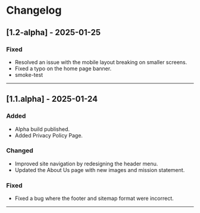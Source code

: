 # Changelog  

## [1.2-alpha] - 2025-01-25 
### Fixed  
- Resolved an issue with the mobile layout breaking on smaller screens.  
- Fixed a typo on the home page banner. 
- smoke-test

---

## [1.1.alpha] - 2025-01-24  
### Added  
- Alpha build published.
- Added Privacy Policy Page.

### Changed  
- Improved site navigation by redesigning the header menu.  
- Updated the About Us page with new images and mission statement.

### Fixed  
- Fixed a bug where the footer and sitemap format were incorrect.

---

